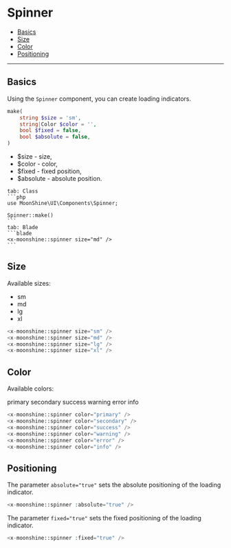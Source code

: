 # Spinner

- [Basics](#basics)
- [Size](#size)
- [Color](#color)
- [Positioning](#position)

---

<a name="basics"></a>
## Basics

Using the `Spinner` component, you can create loading indicators.

```php
make(
    string $size = 'sm',
    string|Color $color = '',
    bool $fixed = false,
    bool $absolute = false,
)
```

- $size - size,
- $color - color,
- $fixed - fixed position,
- $absolute - absolute position.

~~~tabs
tab: Class
```php
use MoonShine\UI\Components\Spinner;

Spinner::make()
```
tab: Blade
```blade
<x-moonshine::spinner size="md" />
```
~~~

<a name="size"></a>
## Size

Available sizes:

- sm
- md
- lg
- xl

```php
<x-moonshine::spinner size="sm" />
<x-moonshine::spinner size="md" />
<x-moonshine::spinner size="lg" />
<x-moonshine::spinner size="xl" />
```

<a name="color"></a>
## Color

Available colors:

<span class="badge badge-primary">primary</span>
<span class="badge badge-secondary">secondary</span>
<span class="badge badge-success">success</span>
<span class="badge badge-warning">warning</span>
<span class="badge badge-error">error</span>
<span class="badge badge-info">info</span>

```php
<x-moonshine::spinner color="primary" />
<x-moonshine::spinner color="secondary" />
<x-moonshine::spinner color="success" />
<x-moonshine::spinner color="warning" />
<x-moonshine::spinner color="error" />
<x-moonshine::spinner color="info" />
```

<a name="position"></a>
## Positioning

The parameter `absolute="true"` sets the absolute positioning of the loading indicator.

```php
<x-moonshine::spinner :absolute="true" />
```

The parameter `fixed="true"` sets the fixed positioning of the loading indicator.

```php
<x-moonshine::spinner :fixed="true" />
```
